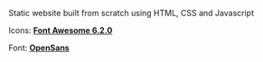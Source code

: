 Static website built from scratch using HTML, CSS and Javascript

Icons: **[Font Awesome 6.2.0](https://fontawesome.com)**

Font: **[OpenSans](https://fonts.google.com/specimen/Open+Sans)**
